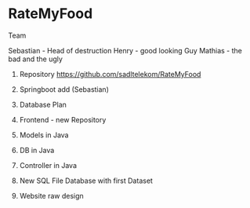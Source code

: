 # RateMyFood

Team

Sebastian - Head of destruction
Henry - good looking Guy
Mathias - the bad and the ugly


1. Repository
   https://github.com/sadltelekom/RateMyFood

2. Springboot add  (Sebastian)

3. Database Plan

4. Frontend - new Repository
5. Models in Java
6. DB in Java
7. Controller in Java
8. New SQL File Database with first Dataset
9. Website raw design 
